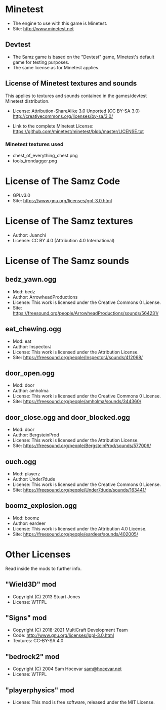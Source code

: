 # Minetest

- The engine to use with this game is Minetest.
- Site: http://www.minetest.net

## Devtest

- The Samz game is based on the "Devtest" game, Minetest's default game for testing purposes.
- The same license as for Minetest applies.

## License of Minetest textures and sounds

This applies to textures and sounds contained in the games/devtest Minetest
distribution.

- License: Attribution-ShareAlike 3.0 Unported (CC BY-SA 3.0)
http://creativecommons.org/licenses/by-sa/3.0/

- Link to the complete Minetest License:
https://github.com/minetest/minetest/blob/master/LICENSE.txt

### Minetest textures used

- chest_of_everything_chest.png
- tools_irondagger.png

# License of The Samz Code

- GPLv3.0
- Site: https://www.gnu.org/licenses/gpl-3.0.html

# License of The Samz textures

- Author: Juanchi
- License: CC BY 4.0 (Attribution 4.0 International)

# License of The Samz sounds

## bedz_yawn.ogg
- Mod: bedz
- Author: ArrowheadProductions
- License: This work is licensed under the Creative Commons 0 License.
- Site: https://freesound.org/people/ArrowheadProductions/sounds/564231/

## eat_chewing.ogg
- Mod: eat
- Author: InspectorJ
- License: This work is licensed under the Attribution License.
- Site: https://freesound.org/people/InspectorJ/sounds/412068/

## door_open.ogg
- Mod: door
- Author: amholma
- License: This work is licensed under the Creative Commons 0 License.
- Site: https://freesound.org/people/amholma/sounds/344360/

## door_close.ogg and door_blocked.ogg
- Mod: door
- Author: BergsteinProd
- License: This work is licensed under the Attribution License.
- Site: https://freesound.org/people/BergsteinProd/sounds/577009/

## ouch.ogg
- Mod: playerz
- Author: Under7dude
- License: This work is licensed under the Creative Commons 0 License.
- Site: https://freesound.org/people/Under7dude/sounds/163441/

## boomz_explosion.ogg
- Mod: boomz
- Author: eardeer
- License: This work is licensed under the Attribution 4.0 License.
- Site: https://freesound.org/people/eardeer/sounds/402005/

# Other Licenses

Read inside the mods to further info.

## "Wield3D" mod

- Copyright (C) 2013 Stuart Jones
- License: WTFPL

## "Signs" mod

- Copyright (C) 2018-2021 MultiCraft Development Team
- Code: http://www.gnu.org/licenses/lgpl-3.0.html
- Textures: CC-BY-SA 4.0

## "bedrock2" mod

- Copyright (C) 2004 Sam Hocevar <sam@hocevar.net>
- License: WTFPL

## "playerphysics" mod

- License: This mod is free software, released under the MIT License.
